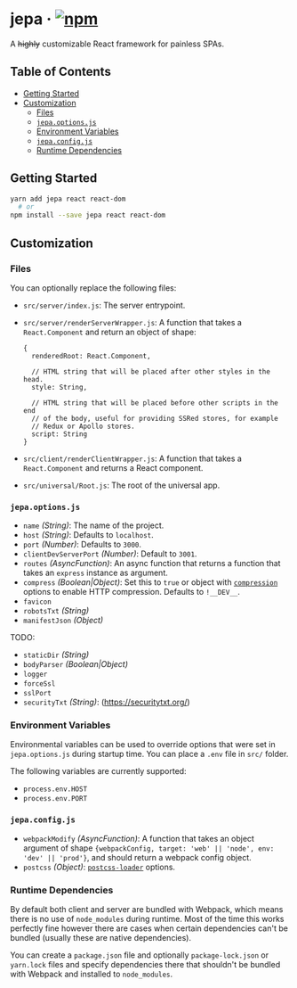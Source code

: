 # jepa · [![npm](https://img.shields.io/npm/v/jepa.svg)](https://npm.im/jepa)

A ~~highly~~ customizable React framework for painless SPAs.

## Table of Contents

* [Getting Started](#getting-started)
* [Customization](#customization)
    * [Files](#files)
    * [`jepa.options.js`](#jepaoptionsjs)
    * [Environment Variables](#environment-variables)
    * [`jepa.config.js`](#jepaconfigjs)
    * [Runtime Dependencies](#runtime-dependencies)

## Getting Started

```sh
yarn add jepa react react-dom
  # or
npm install --save jepa react react-dom
```

## Customization

### Files

You can optionally replace the following files:

* `src/server/index.js`: The server entrypoint.
* `src/server/renderServerWrapper.js`: A function that takes a
  `React.Component` and return an object of shape:

    ```
    {
      renderedRoot: React.Component,

      // HTML string that will be placed after other styles in the head.
      style: String,

      // HTML string that will be placed before other scripts in the end
      // of the body, useful for providing SSRed stores, for example
      // Redux or Apollo stores.
      script: String
    }
    ```

* `src/client/renderClientWrapper.js`: A function that takes a
  `React.Component` and returns a React component.
* `src/universal/Root.js`: The root of the universal app.

### `jepa.options.js`

* `name` _(String)_: The name of the project.
* `host` _(String)_: Defaults to `localhost`.
* `port` _(Number)_: Defaults to `3000`.
* `clientDevServerPort` _(Number)_: Default to `3001`.
* `routes` _(AsyncFunction)_: An async function that returns a function
  that takes an `express` instance as argument.
* `compress` _(Boolean|Object)_: Set this to `true` or object with
  [`compression`](https://github.com/expressjs/compression) options
  to enable HTTP compression. Defaults to `!__DEV__`.
* `favicon`
* `robotsTxt` _(String)_
* `manifestJson` _(Object)_

TODO:

* `staticDir` _(String)_
* `bodyParser` _(Boolean|Object)_
* `logger`
* `forceSsl`
* `sslPort`
* `securityTxt` _(String)_: (https://securitytxt.org/)

### Environment Variables

Environmental variables can be used to override options that were set in
`jepa.options.js` during startup time. You can place a `.env` file in
`src/` folder.

The following variables are currently supported:

* `process.env.HOST`
* `process.env.PORT`

### `jepa.config.js`

* `webpackModify` _(AsyncFunction)_: A function that takes an object
  argument of shape `{webpackConfig, target: 'web' || 'node', env: 'dev' || 'prod'}`,
  and should return a webpack config object.
* `postcss` _(Object)_: [`postcss-loader`](https://github.com/postcss/postcss-loader) options.

### Runtime Dependencies

By default both client and server are bundled with Webpack, which means
there is no use of `node_modules` during runtime. Most of the time this
works perfectly fine however there are cases when certain dependencies
can't be bundled (usually these are native dependencies).

You can create a `package.json` file and optionally `package-lock.json`
or `yarn.lock` files and specify dependencies there that shouldn't be
bundled with Webpack and installed to `node_modules`.
